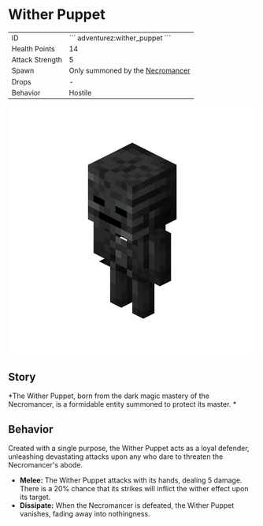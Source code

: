 # Wither Puppet
<div class="combi">
<div class="divthing">
<table class="tablething">
    <tbody>
        <tr>
            <td class="first-column">ID</td>
            <td class="second-column">
            ```
            adventurez:wither_puppet
            ```
            </td>
        </tr>
        <tr id="linear-top">
            <td class="first-column">Health Points</td>
            <td class="second-column">14</td>
        </tr>
        <tr id="linear-top">
            <td class="first-column">Attack Strength</td>
            <td class="second-column">5</td>
        </tr>
        <tr id="linear-top">
            <td class="first-column">Spawn</td>
            <td class="second-column">Only summoned by the <a href="../Necromancer/">Necromancer</a></td>
        </tr>
        <tr id="linear-top">
            <td class="first-column">Drops</td>
            <td class="second-column">-</td>
        </tr>
        <tr id="linear-top">
            <td class="first-column">Behavior</td>
            <td class="second-column">Hostile</td>
        </tr>
    </tbody>
</table>
</div>
<div class="div-img-center">
<img src="../../../../assets/adventurez/entities/wither_puppet.png" loading="lazy" />
</div>
</div>

## Story

*The Wither Puppet, born from the dark magic mastery of the Necromancer, is a formidable entity summoned to protect its master. *

## Behavior

Created with a single purpose, the Wither Puppet acts as a loyal defender, unleashing devastating attacks upon any who dare to threaten the Necromancer's abode.

* **Melee:** The Wither Puppet attacks with its hands, dealing 5 damage. There is a 20% chance that its strikes will inflict the wither effect upon its target.
* **Dissipate:** When the Necromancer is defeated, the Wither Puppet vanishes, fading away into nothingness.